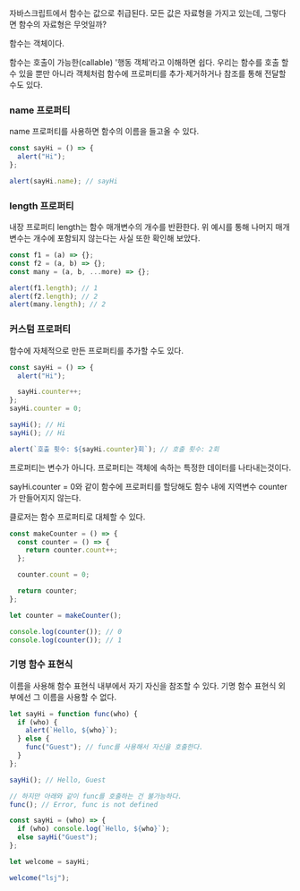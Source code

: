 자바스크립트에서 함수는 값으로 취급된다.
모든 값은 자료형을 가지고 있는데, 그렇다면 함수의 자료형은 무엇일까?

함수는 객체이다.

함수는 호출이 가능한(callable) '행동 객체’라고 이해하면 쉽다.
우리는 함수를 호출 할 수 있을 뿐만 아니라 객체처럼 함수에 프로퍼티를 추가·제거하거나 참조를 통해 전달할 수도 있다.

### name 프로퍼티

name 프로퍼티를 사용하면 함수의 이름을 들고올 수 있다.

```js
const sayHi = () => {
  alert("Hi");
};

alert(sayHi.name); // sayHi
```

### length 프로퍼티

내장 프로퍼티 length는 함수 매개변수의 개수를 반환한다.
위 예시를 통해 나머지 매개변수는 개수에 포함되지 않는다는 사실 또한 확인해 보았다.

```js
const f1 = (a) => {};
const f2 = (a, b) => {};
const many = (a, b, ...more) => {};

alert(f1.length); // 1
alert(f2.length); // 2
alert(many.length); // 2
```

### 커스텀 프로퍼티

함수에 자체적으로 만든 프로퍼티를 추가할 수도 있다.

```js
const sayHi = () => {
  alert("Hi");

  sayHi.counter++;
};
sayHi.counter = 0;

sayHi(); // Hi
sayHi(); // Hi

alert(`호출 횟수: ${sayHi.counter}회`); // 호출 횟수: 2회
```

프로퍼티는 변수가 아니다.
프로퍼티는 객체에 속하는 특정한 데이터를 나타내는것이다.

sayHi.counter = 0와 같이 함수에 프로퍼티를 할당해도 함수 내에 지역변수 counter가 만들어지지 않는다.

클로저는 함수 프로퍼티로 대체할 수 있다.

```js
const makeCounter = () => {
  const counter = () => {
    return counter.count++;
  };

  counter.count = 0;

  return counter;
};

let counter = makeCounter();

console.log(counter()); // 0
console.log(counter()); // 1
```

### 기명 함수 표현식

이름을 사용해 함수 표현식 내부에서 자기 자신을 참조할 수 있다.
기명 함수 표현식 외부에선 그 이름을 사용할 수 없다.

```js
let sayHi = function func(who) {
  if (who) {
    alert(`Hello, ${who}`);
  } else {
    func("Guest"); // func를 사용해서 자신을 호출한다.
  }
};

sayHi(); // Hello, Guest

// 하지만 아래와 같이 func를 호출하는 건 불가능하다.
func(); // Error, func is not defined
```

```js
const sayHi = (who) => {
  if (who) console.log(`Hello, ${who}`);
  else sayHi("Guest");
};

let welcome = sayHi;

welcome("lsj");
```
